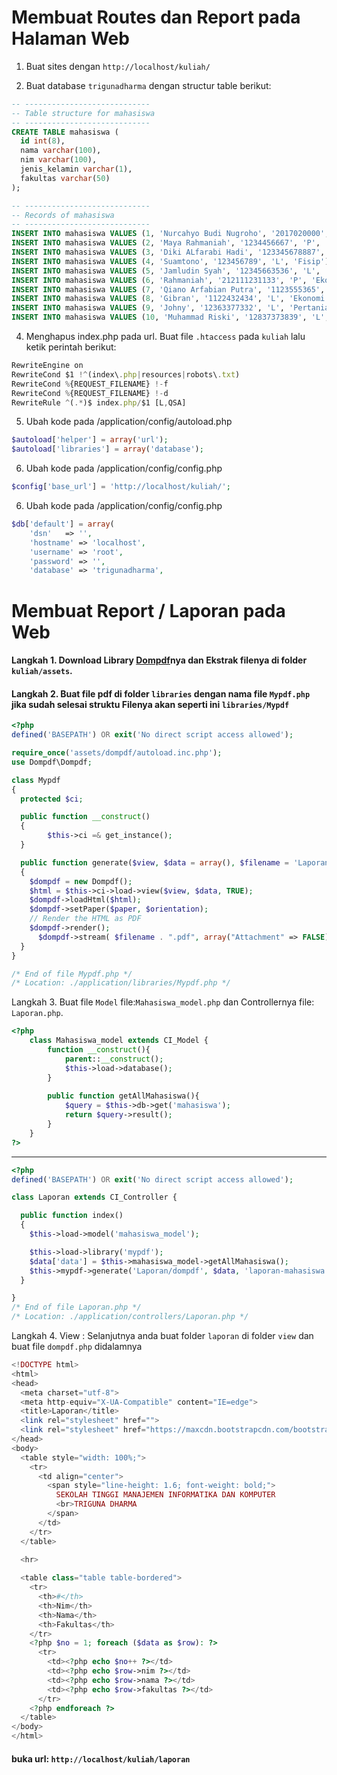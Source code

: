 # Membuat Routes dan Report pada Halaman Web

1. Buat sites dengan `http://localhost/kuliah/`

2. Buat database `trigunadharma` dengan structur table berikut:

```sql
-- ----------------------------
-- Table structure for mahasiswa
-- ----------------------------
CREATE TABLE mahasiswa (
  id int(8),
  nama varchar(100),
  nim varchar(100),
  jenis_kelamin varchar(1),
  fakultas varchar(50)
);

-- ----------------------------
-- Records of mahasiswa
-- ----------------------------
INSERT INTO mahasiswa VALUES (1, 'Nurcahyo Budi Nugroho', '2017020000', 'L', 'Komputer');
INSERT INTO mahasiswa VALUES (2, 'Maya Rahmaniah', '1234456667', 'P', 'Ekonomi');
INSERT INTO mahasiswa VALUES (3, 'Diki ALfarabi Hadi', '123345678887', 'L', 'Teknik');
INSERT INTO mahasiswa VALUES (4, 'Suamtono', '123456789', 'L', 'Fisip');
INSERT INTO mahasiswa VALUES (5, 'Jamludin Syah', '12345663536', 'L', 'Teknik');
INSERT INTO mahasiswa VALUES (6, 'Rahmaniah', '212111231133', 'P', 'Ekonomi');
INSERT INTO mahasiswa VALUES (7, 'Qiano Arfabian Putra', '1123555365', 'L', 'Teknik');
INSERT INTO mahasiswa VALUES (8, 'Gibran', '1122432434', 'L', 'Ekonomi');
INSERT INTO mahasiswa VALUES (9, 'Johny', '12363377332', 'L', 'Pertanian');
INSERT INTO mahasiswa VALUES (10, 'Muhammad Riski', '12837373839', 'L', 'Fisip');
```

4. Menghapus index.php pada url. Buat file `.htaccess` pada `kuliah` lalu ketik perintah berikut:

```js
RewriteEngine on
RewriteCond $1 !^(index\.php|resources|robots\.txt)
RewriteCond %{REQUEST_FILENAME} !-f
RewriteCond %{REQUEST_FILENAME} !-d
RewriteRule ^(.*)$ index.php/$1 [L,QSA]
```

5. Ubah kode pada /application/config/autoload.php

```php
$autoload['helper'] = array('url');
$autoload['libraries'] = array('database');
```

6. Ubah kode pada /application/config/config.php

```php
$config['base_url'] = 'http://localhost/kuliah/';
```


6. Ubah kode pada /application/config/config.php

```php
$db['default'] = array(
	'dsn'	=> '',
	'hostname' => 'localhost',
	'username' => 'root',
	'password' => '',
	'database' => 'trigunadharma',
```

# Membuat Report / Laporan pada Web

#### Langkah 1. Download Library [Dompdf](https://goo.gl/bHyn3A)nya dan Ekstrak filenya di folder `kuliah/assets`.

#### Langkah 2. Buat file pdf di folder `libraries` dengan nama file `Mypdf.php` jika sudah selesai struktu Filenya akan seperti ini `libraries/Mypdf`
   
```php 
<?php
defined('BASEPATH') OR exit('No direct script access allowed');

require_once('assets/dompdf/autoload.inc.php');
use Dompdf\Dompdf;

class Mypdf
{
  protected $ci;

  public function __construct()
  {
        $this->ci =& get_instance();
  }

  public function generate($view, $data = array(), $filename = 'Laporan', $paper = 'A4', $orientation='portrait')
  {
    $dompdf = new Dompdf();
    $html = $this->ci->load->view($view, $data, TRUE);
    $dompdf->loadHtml($html);
    $dompdf->setPaper($paper, $orientation);
    // Render the HTML as PDF
    $dompdf->render();
      $dompdf->stream( $filename . ".pdf", array("Attachment" => FALSE));
  }
}

/* End of file Mypdf.php */
/* Location: ./application/libraries/Mypdf.php */
```
  
  
Langkah 3. Buat file `Model` file:`Mahasiswa_model.php`  dan Controllernya file: `Laporan.php`.

```php
<?php
	class Mahasiswa_model extends CI_Model {
		function __construct(){
			parent::__construct();
			$this->load->database();
		}
 
		public function getAllMahasiswa(){
			$query = $this->db->get('mahasiswa');
			return $query->result(); 
		}
	}
?>
```

<hr/>

```php
<?php
defined('BASEPATH') OR exit('No direct script access allowed');

class Laporan extends CI_Controller {

  public function index()
  {
    $this->load->model('mahasiswa_model');

    $this->load->library('mypdf');
    $data['data'] = $this->mahasiswa_model->getAllMahasiswa();
    $this->mypdf->generate('Laporan/dompdf', $data, 'laporan-mahasiswa', 'A4', 'landscape');
  }

}
/* End of file Laporan.php */
/* Location: ./application/controllers/Laporan.php */
```    

  
Langkah 4. View : Selanjutnya anda buat folder `laporan` di folder `view` dan buat file `dompdf.php` didalamnya
    
```php
<!DOCTYPE html>
<html>
<head>
  <meta charset="utf-8">
  <meta http-equiv="X-UA-Compatible" content="IE=edge">
  <title>Laporan</title>
  <link rel="stylesheet" href="">
  <link rel="stylesheet" href="https://maxcdn.bootstrapcdn.com/bootstrap/4.0.0/css/bootstrap.min.css" integrity="sha384-Gn5384xqQ1aoWXA+058RXPxPg6fy4IWvTNh0E263XmFcJlSAwiGgFAW/dAiS6JXm" crossorigin="anonymous">
</head>
<body>
  <table style="width: 100%;">
    <tr>
      <td align="center">
        <span style="line-height: 1.6; font-weight: bold;">
          SEKOLAH TINGGI MANAJEMEN INFORMATIKA DAN KOMPUTER
          <br>TRIGUNA DHARMA
        </span>
      </td>
    </tr>
  </table>

  <hr> 
  
  <table class="table table-bordered">
    <tr>
      <th>#</th>
      <th>Nim</th>
      <th>Nama</th>
      <th>Fakultas</th>
    </tr>
    <?php $no = 1; foreach ($data as $row): ?>
      <tr>
        <td><?php echo $no++ ?></td>
        <td><?php echo $row->nim ?></td>
        <td><?php echo $row->nama ?></td>
        <td><?php echo $row->fakultas ?></td>
      </tr>
    <?php endforeach ?>
  </table>
</body>
</html>
```

#### buka url: `http://localhost/kuliah/laporan`
